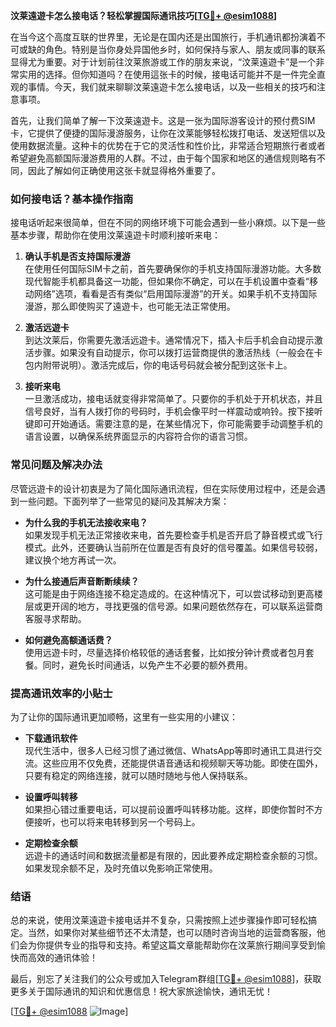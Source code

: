 **汶莱遠遊卡怎么接电话？轻松掌握国际通讯技巧[[TG💪+ @esim1088](https://t.me/s/esim1088)]**

在当今这个高度互联的世界里，无论是在国内还是出国旅行，手机通讯都扮演着不可或缺的角色。特别是当你身处异国他乡时，如何保持与家人、朋友或同事的联系显得尤为重要。对于计划前往汶莱旅游或工作的朋友来说，“汶莱遠遊卡”是一个非常实用的选择。但你知道吗？在使用這张卡的时候，接电话可能并不是一件完全直观的事情。今天，我们就来聊聊汶莱遠遊卡怎么接电话，以及一些相关的技巧和注意事项。

首先，让我们简单了解一下汶莱遠遊卡。这是一张为国际游客设计的预付费SIM卡，它提供了便捷的国际漫游服务，让你在汶莱能够轻松拨打电话、发送短信以及使用数据流量。这种卡的优势在于它的灵活性和性价比，非常适合短期旅行者或者希望避免高额国际漫游费用的人群。不过，由于每个国家和地区的通信规则略有不同，因此了解如何正确使用这张卡就显得格外重要了。

### **如何接电话？基本操作指南**

接电话听起来很简单，但在不同的网络环境下可能会遇到一些小麻烦。以下是一些基本步骤，帮助你在使用汶莱遠遊卡时顺利接听来电：

1. **确认手机是否支持国际漫游**  
   在使用任何国际SIM卡之前，首先要确保你的手机支持国际漫游功能。大多数现代智能手机都具备这一功能，但如果你不确定，可以在手机设置中查看“移动网络”选项，看看是否有类似“启用国际漫游”的开关。如果手机不支持国际漫游，那么即使购买了遠遊卡，也可能无法正常使用。

2. **激活远遊卡**  
   到达汶莱后，你需要先激活远遊卡。通常情况下，插入卡后手机会自动提示激活步骤。如果没有自动提示，你可以拨打运营商提供的激活热线（一般会在卡包内附带说明）。激活完成后，你的电话号码就会被分配到这张卡上。

3. **接听来电**  
   一旦激活成功，接电话就变得非常简单了。只要你的手机处于开机状态，并且信号良好，当有人拨打你的号码时，手机会像平时一样震动或响铃。按下接听键即可开始通话。需要注意的是，在某些情况下，你可能需要手动调整手机的语言设置，以确保系统界面显示的内容符合你的语言习惯。

### **常见问题及解决办法**

尽管远遊卡的设计初衷是为了简化国际通讯流程，但在实际使用过程中，还是会遇到一些问题。下面列举了一些常见的疑问及其解决方案：

- **为什么我的手机无法接收来电？**  
  如果发现手机无法正常接收来电，首先要检查手机是否开启了静音模式或飞行模式。此外，还要确认当前所在位置是否有良好的信号覆盖。如果信号较弱，建议换个地方再试一次。

- **为什么接通后声音断断续续？**  
  这可能是由于网络连接不稳定造成的。在这种情况下，可以尝试移动到更高楼层或更开阔的地方，寻找更强的信号源。如果问题依然存在，可以联系运营商客服寻求帮助。

- **如何避免高额通话费？**  
  使用远遊卡时，尽量选择价格较低的通话套餐，比如按分钟计费或者包月套餐。同时，避免长时间通话，以免产生不必要的额外费用。

### **提高通讯效率的小贴士**

为了让你的国际通讯更加顺畅，这里有一些实用的小建议：

- **下载通讯软件**  
  现代生活中，很多人已经习惯了通过微信、WhatsApp等即时通讯工具进行交流。这些应用不仅免费，还能提供语音通话和视频聊天等功能。即使在国外，只要有稳定的网络连接，就可以随时随地与他人保持联系。

- **设置呼叫转移**  
  如果担心错过重要电话，可以提前设置呼叫转移功能。这样，即使你暂时不方便接听，也可以将来电转移到另一个号码上。

- **定期检查余额**  
  远遊卡的通话时间和数据流量都是有限的，因此要养成定期检查余额的习惯。如果发现余额不足，及时充值以免影响正常使用。

### **结语**

总的来说，使用汶莱遠遊卡接电话并不复杂，只需按照上述步骤操作即可轻松搞定。当然，如果你对某些细节还不太清楚，也可以随时咨询当地的运营商客服，他们会为你提供专业的指导和支持。希望这篇文章能帮助你在汶莱旅行期间享受到愉快而高效的通讯体验！

最后，别忘了关注我们的公众号或加入Telegram群组[[TG💪+ @esim1088](https://t.me/s/esim1088)]，获取更多关于国际通讯的知识和优惠信息！祝大家旅途愉快，通讯无忧！

[[TG💪+ @esim1088](https://t.me/s/esim1088) ![Image](https://i.postimg.cc/4NQfJmqS/Snipaste-2025-05-13-00-14-12.png)]